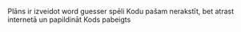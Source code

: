 Plāns ir izveidot word guesser spēli
Kodu pašam nerakstīt, bet atrast internetā un papildināt
Kods pabeigts 
